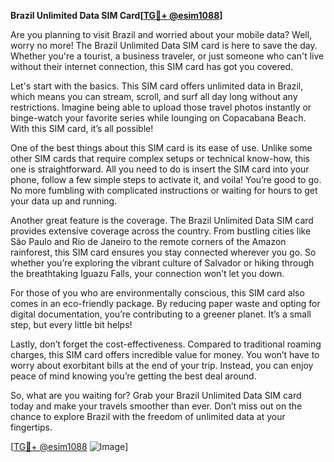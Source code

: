 **Brazil Unlimited Data SIM Card[[TG💪+ @esim1088](https://t.me/s/esim1088)]**

Are you planning to visit Brazil and worried about your mobile data? Well, worry no more! The Brazil Unlimited Data SIM card is here to save the day. Whether you're a tourist, a business traveler, or just someone who can't live without their internet connection, this SIM card has got you covered.

Let's start with the basics. This SIM card offers unlimited data in Brazil, which means you can stream, scroll, and surf all day long without any restrictions. Imagine being able to upload those travel photos instantly or binge-watch your favorite series while lounging on Copacabana Beach. With this SIM card, it’s all possible!

One of the best things about this SIM card is its ease of use. Unlike some other SIM cards that require complex setups or technical know-how, this one is straightforward. All you need to do is insert the SIM card into your phone, follow a few simple steps to activate it, and voila! You’re good to go. No more fumbling with complicated instructions or waiting for hours to get your data up and running.

Another great feature is the coverage. The Brazil Unlimited Data SIM card provides extensive coverage across the country. From bustling cities like São Paulo and Rio de Janeiro to the remote corners of the Amazon rainforest, this SIM card ensures you stay connected wherever you go. So whether you’re exploring the vibrant culture of Salvador or hiking through the breathtaking Iguazu Falls, your connection won’t let you down.

For those of you who are environmentally conscious, this SIM card also comes in an eco-friendly package. By reducing paper waste and opting for digital documentation, you’re contributing to a greener planet. It’s a small step, but every little bit helps!

Lastly, don’t forget the cost-effectiveness. Compared to traditional roaming charges, this SIM card offers incredible value for money. You won’t have to worry about exorbitant bills at the end of your trip. Instead, you can enjoy peace of mind knowing you’re getting the best deal around.

So, what are you waiting for? Grab your Brazil Unlimited Data SIM card today and make your travels smoother than ever. Don’t miss out on the chance to explore Brazil with the freedom of unlimited data at your fingertips. 

[[TG💪+ @esim1088](https://t.me/s/esim1088) ![Image](https://i.postimg.cc/Y0z9fWf4/image.png)]